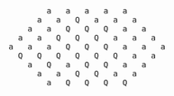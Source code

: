 <pre>
        a   a   a   a   a        
      a   a   Q   a   a   a      
    a   a   Q   Q   Q   a   a    
  a   a   Q   Q   Q   a   a   a  
a   a   a   Q   Q   Q   a   a   a
  Q   Q   Q   Q   Q   Q   a   a  
    a   Q   a   Q   Q   a   a    
      a   a   Q   Q   a   a      
        a   Q   Q   Q   Q        
</pre>
